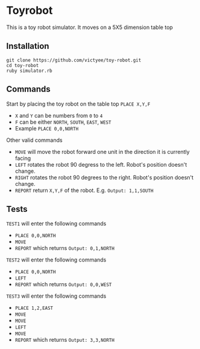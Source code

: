 # Toyrobot
This is a toy robot simulator. It moves on a 5X5 dimension table top

## Installation
    git clone https://github.com/victyee/toy-robot.git
    cd toy-robot
    ruby simulator.rb
    
## Commands
Start by placing the toy robot on the table top
    `PLACE X,Y,F`

- `X` and `Y` can be numbers from `0` to `4`
- `F` can be either `NORTH`, `SOUTH`, `EAST`, `WEST`
- Example `PLACE 0,0,NORTH`

Other valid commands
- `MOVE` will move the robot forward one unit in the direction it is currently facing
- `LEFT` rotates the robot 90 degress to the left. Robot's position doesn't change.
- `RIGHT` rotates the robot 90 degrees to the right. Robot's position doesn't change.
- `REPORT` return `X,Y,F` of the robot. E.g. `Output: 1,1,SOUTH`

## Tests
`TEST1` will enter the following commands
- `PLACE 0,0,NORTH`
- `MOVE`
- `REPORT` which returns `Output: 0,1,NORTH`

`TEST2` will enter the following commands
- `PLACE 0,0,NORTH`
- `LEFT`
- `REPORT` which returns `Output: 0,0,WEST`

`TEST3` will enter the following commands
- `PLACE 1,2,EAST`
- `MOVE`
- `MOVE`
- `LEFT`
- `MOVE`
- `REPORT` which returns `Output: 3,3,NORTH`
